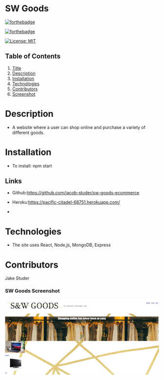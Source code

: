 # SW Goods

[![forthebadge](https://forthebadge.com/images/badges/uses-html.svg)](https://forthebadge.com)

[![forthebadge](https://forthebadge.com/images/badges/uses-css.svg)](https://forthebadge.com)

[![License: MIT](https://img.shields.io/badge/License-MIT-yellow.svg)](https://opensource.org/licenses/MIT)

## Table of Contents

1. [Title](#title)
2. [Description](#Description)
3. [Installation](#Installation)
4. [Technologies](#Technologies)
5. [Contributors](#Contributors)
6. [Screenshot](#Screenshot)

# Description

- A website where a user can shop online and purchase a variety of different goods.

# Installation

- To install: npm start

## Links

- Github:https://github.com/jacob-studer/sw-goods-ecommerce
- Heroku:https://pacific-citadel-68751.herokuapp.com/

-

# Technologies

- The site uses React, Node,js, MongoDB, Express

# Contributors

Jake Studer

### SW Goods Screenshot

![Demo of App](https://raw.githubusercontent.com/jacob-studer/sw-goods-ecommerce/main/client/src/assets/screenshot.jpg)

